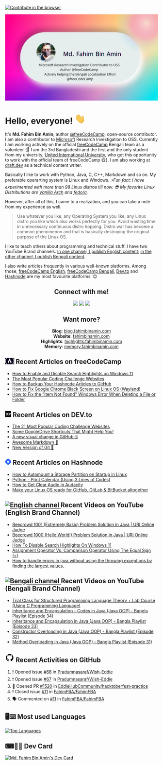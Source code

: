 [![Contribute in the browser](https://gitpod.io/button/open-in-gitpod.svg)](https://gitpod.io/#https://github.com/FahimFBA/FahimFBA)

![Banner image](./img/banner.png)

# Hello, everyone! <img src="./img/wave.gif" width="35px" height= "35px">

It's **Md. Fahim Bin Amin**, author [@freeCodeCamp](https://www.freecodecamp.org/news/author/fahimbinamin/), open-source contributor. I am also a contributor to [Microsoft](https://www.microsoft.com/en-us/) Research Investigation to OSS. Currently I am working actively on the official [freeCodeCamp](https://www.freecodecamp.org/) Bengali team as a volunteer {🎉 I am the 3rd Bangladeshi and the first and the only student from my university, [United International University](https://www.uiu.ac.bd/), who got this opportunity to work with the official team of freeCodeCamp 😋}. I am also working at [draft.dev](https://draft.dev/) as a technical content writer.

Basically I like to work with Python, Java, C, C++, Markdown and so on. My preferable operarting system is Linux and Windows. 
*⚡Fun fact: I have experimented with more than 98 Linux distros till now. 😎 My favorite Linux Distributions are [Vanilla Arch](https://archlinux.org/) and [fedora](https://getfedora.org/).* 

However, after all of this, I came to a realization, and you can take a note from my experience as well.
> Use whatever you like, any Operating System you like, any Linux distro you like which also works perfectly for you. Avoid wasting time in unnecessary continuous distro hopping. Distro war has become a common phenomenon and that is basically destroying the original purpose of the Linux OS.

I like to teach others about programming and technical stuff. I have two YouTube Brand channels. [In one channel, I publish English content](https://www.youtube.com/channel/UCG97GCUifMS2Vm28tgXQi0Q); [in the other channel, I publish Bengali content](https://www.youtube.com/c/InnovationWithIphim).

I also write articles frequently in various well-known platforms. Among those, [freeCodeCamp English](https://www.freecodecamp.org/news/author/fahimbinamin/), [freeCodeCamp Bengali](https://www.freecodecamp.org/bengali/news/author/fahimbinamin/), [Dev.to](https://dev.to/fahimfba) and [Hashnode](https://hashnode.com/@FahimFBA) are my most favourite platforms. 😊

<h2 align="center">Connect with me!</h2>
 
<div align="center">
	
[<img src="https://img.shields.io/badge/linkedin-%230077B5.svg?&style=for-the-badge&logo=linkedin&logoColor=white" />](https://www.linkedin.com/in/fahimfba/) [<img src = "https://img.shields.io/badge/twitter-%2320A1F1.svg?&style=for-the-badge&logo=twitter&logoColor=white">](https://twitter.com/Fahim_FBA/)  [<img src = "https://img.shields.io/badge/facebook-%2320A1F1.svg?&style=for-the-badge&logo=facebook&logoColor=white">](https://facebook.com/iptu.fba)
	
</div>

<h2 align="center">Want more?</h2>

<div align="center">

**Blog**: [blog.fahimbinamin.com](https://blog.fahimbinamin.com) <br>
**Website**: [fahimbinamin.com](https://fahimbinamin.com) <br>
**Highlights**: [highlights.fahimbinamin.com](https://highlights.fahimbinamin.com/) <br>
**Memory**: [memory.fahimbinamin.com](https://memory.fahimbinamin.com/) <br>

</div>


## <a href="https://www.freecodecamp.org/news/author/fahimbinamin/"><img src="/img/fcc_primary_small.jpg" title="freeCodeCamp" alt="freeCodeCamp" width="30"/></a> Recent Articles on freeCodeCamp

<!-- FREECODECAMP:START -->
 - [How to Enable and Disable Search Highlights on Windows 11](https://www.freecodecamp.org/news/how-to-enable-disbale-search-highlights-on-windows-11/)
 - [The Most Popular Coding Challenge Websites](https://www.freecodecamp.org/news/the-most-popular-coding-challenge-websites/) 
 - [How to Backup Your Hashnode Articles to GitHub
](https://www.freecodecamp.org/news/how-to-backup-hashnode-articles-to-github/) 
 - [How to Fix Google Chrome Black Screen on Linux OS (Wayland)](https://www.freecodecamp.org/news/how-to-fix-black-screen-on-google-chrome-on-linux-os/)
 - [How to Fix the "Item Not Found" Windows Error When Deleting a File or Folder](https://www.freecodecamp.org/news/how-to-solve-item-not-found-windows-error-deleting-file-folder/)
 <!-- FREECODECAMP:END -->



## <a href="https://dev.to/FBA"><img src="/img/dev-black.png" title="DEV" alt="DEV" width="20"/></a> Recent Articles on DEV.to 
 <!-- DEVTO-BLOG-LIST:START -->
- [The 21 Most Popular Coding Challenge Websites](https://dev.to/fahimfba/the-21-most-popular-coding-challenge-websites-phm)
- [Some GoogleDrive Shortcuts That Might Help You!](https://dev.to/fahimfba/some-googledrive-shortcuts-that-might-help-you-m5i)
- [A new visual change in GitHub 🙄](https://dev.to/fahimfba/a-new-visual-change-on-github-1mm8)
- [Awesome Markdown 🎉](https://dev.to/fahimfba/awesome-markdown-362)
- [New Version of Git 🥳](https://dev.to/fahimfba/new-version-of-git-1fic)
<!-- DEVTO-BLOG-LIST:END -->

## <a href="https://fahimbinamin.hashnode.dev/"><img src="/img/hashnode.png" title="Hashnode" alt="Hashnode blog" width="20"/></a> Recent Articles on Hashnode

<!-- HASHNODE_BLOG:START -->
- [How to Automount a Storage Partition on Startup in Linux](https://fahimbinamin.hashnode.dev//how-to-automount-a-storage-partition-on-startup-in-linux)
- [Python - Print Calendar (Using 3 Lines of Codes)](https://fahimbinamin.hashnode.dev//python-print-calendar-using-3-lines-of-codes)
- [How to Get Clear Audio in Audacity](https://fahimbinamin.hashnode.dev//how-to-get-clear-audio-in-audacity)
- [Make your Linux OS ready for GitHub, GitLab & BitBucket altogether](https://fahimbinamin.hashnode.dev//make-your-linux-os-ready-for-github-gitlab-and-bitbucket-altogether)
<!-- HASHNODE_BLOG:END -->
 

<div align="left">
	
## <a href="https://www.youtube.com/channel/UCG97GCUifMS2Vm28tgXQi0Q/featured"><img src="https://cdn.worldvectorlogo.com/logos/youtube-icon.svg" title="English channel" alt="English channel" width="30"/> </a>Recent Videos on YouTube (English Brand Channel)
	
<!-- YOUTUBE-VIDEOS-LIST:START -->
- [Beecrowd 1001 &lpar;Extremely Basic&rpar; Problem Solution in Java | URI Online Judge](https://www.youtube.com/watch?v=s8xnu3WF9x0)
- [Beecrowd 1000 &lpar;Hello World!&rpar; Problem Solution in Java | URI Online Judge](https://www.youtube.com/watch?v=SCsuoNtj6Ik)
- [How To Disable Search Highlights On Windows 11](https://www.youtube.com/watch?v=0cpZK92OnNg)
- [Assignment Operator Vs. Comparison Operator Using The Equal Sign &lpar;=&rpar;](https://www.youtube.com/watch?v=snruVG3deGk)
- [How to handle errors in java without using the throwing exceptions by finding the largest values.](https://www.youtube.com/watch?v=-JNa1p3t9n8)
<!-- YOUTUBE-VIDEOS-LIST:END -->
	
</div>


<div align="left">
	
## <a href="https://www.youtube.com/c/InnovationWithIphim/featured"><img src="https://cdn.worldvectorlogo.com/logos/youtube-icon.svg" title="Bengali channel" alt="Bengali channel" width="30"/> </a>Recent Videos on YouTube (Bengali Brand Channel)
	
	
<!-- YOUTUBE-VIDEOS-LIST-BENGALI:START -->
- [Trial Class for Structured Programming Language Theory + Lab Course &lpar;Using C Programming Language&rpar;](https://www.youtube.com/watch?v=npAW50Gs5Js)
- [Inheritance and Encapsulation - Codes in Java &lpar;Java OOP&rpar; - Bangla Playlist &lpar;Episode 34&rpar;](https://www.youtube.com/watch?v=Ab0IZLDhKYY)
- [Inheritance and Encapsulation in Java &lpar;Java OOP&rpar; - Bangla Playlist &lpar;Episode 33&rpar;](https://www.youtube.com/watch?v=YyAXV-PNJ2w)
- [Constructor Overloading in Java &lpar;Java OOP&rpar; - Bangla Playlist &lpar;Episode 32&rpar;](https://www.youtube.com/watch?v=6kebgEHy_NU)
- [Method Overloading in Java &lpar;Java OOP&rpar; - Bangla Playlist &lpar;Episode 31&rpar;](https://www.youtube.com/watch?v=cixVbjubDJY)
<!-- YOUTUBE-VIDEOS-LIST-BENGALI:END -->
	
</div>


## <a href="https://github.com/FahimFBA"><img src="/img/github.png" title="GitHub" alt="GitHub" width="30"/></a> Recent Activities on GitHub

<!--START_SECTION:activity-->
1. ❗️ Opened issue [#68](https://github.com/Pradumnasaraf/Wish-Eddie/issues/68) in [Pradumnasaraf/Wish-Eddie](https://github.com/Pradumnasaraf/Wish-Eddie)
2. ❗️ Opened issue [#67](https://github.com/Pradumnasaraf/Wish-Eddie/issues/67) in [Pradumnasaraf/Wish-Eddie](https://github.com/Pradumnasaraf/Wish-Eddie)
3. 💪 Opened PR [#1520](https://github.com/EddieHubCommunity/hacktoberfest-practice/pull/1520) in [EddieHubCommunity/hacktoberfest-practice](https://github.com/EddieHubCommunity/hacktoberfest-practice)
4. ❗️ Closed issue [#11](https://github.com/FahimFBA/FahimFBA/issues/11) in [FahimFBA/FahimFBA](https://github.com/FahimFBA/FahimFBA)
5. 🗣 Commented on [#11](https://github.com/FahimFBA/FahimFBA/issues/11) in [FahimFBA/FahimFBA](https://github.com/FahimFBA/FahimFBA)
<!--END_SECTION:activity-->



## 🖥⌨ Most used Languages 


[![Top Languages](https://github-readme-stats.vercel.app/api/top-langs/?username=FahimFBA&layout=compact&theme=synthwave)](https://github.com/anuraghazra/github-readme-stats)

## ⌨🧑‍💻 Dev Card 

<a href="https://app.daily.dev/FBA"><img src="https://api.daily.dev/devcards/f8913974e5bd4b66950b3075c0083002.png?r=icg" width="250" alt="Md. Fahim Bin Amin's Dev Card"/></a>

